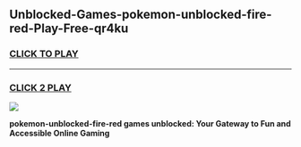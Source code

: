
## Unblocked-Games-pokemon-unblocked-fire-red-Play-Free-qr4ku
<h3>
<a href="https://premium76.site?title=pokemon-unblocked-fire-red&ref=18A1">CLICK TO PLAY</a></h3>
<hr>

<h3>
<a href="https://premium76.site?title=pokemon-unblocked-fire-red&ref=18A1">CLICK 2 PLAY</a>
  
</h3>

<a href="https://premium76.site?title=pokemon-unblocked-fire-red&ref=18A1"><img src="https://clearcache.store/games.png"></a>


**pokemon-unblocked-fire-red games unblocked: Your Gateway to Fun and Accessible Online Gaming**

